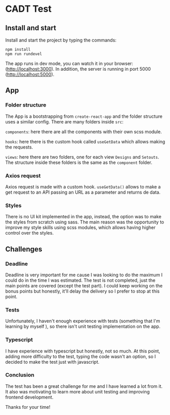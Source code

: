 # CADT Test

## Install and start

Install and start the project by typing the commands:
```
npm install
npm run rundevel
```

The app runs in dev mode, you can watch it in your browser: ([http://localhost:3000](http://localhost:3000/)). In addition, the server is running in port 5000 ([http://localhost:5000](http://localhost:3000/)).

## App

### Folder structure

The App is a bootstrapping from `create-react-app` and the folder structure uses a similar config. There are many folders inside `src`: 

`components`: here there are all the components with their own scss module.

`hooks`: here there is the custom hook called `useGetData` which allows making the requests.

`views`: here there are two folders, one for each view `Designs` and `Setouts`. The structure inside these folders is the same as the `component` folder.

### Axios request

Axios request is made with a custom hook. `useGetData()` allows to make a get request to an API passing an URL as a parameter and returns de data.

### Styles

There is no UI kit implemented in the app, instead, the option was to make the styles from scratch using sass. The main reason was the opportunity to improve my style skills using scss modules, which allows having higher control over the styles.

## Challenges

### Deadline

Deadline is very important for me cause I was looking to do the maximum I could do in the time I was estimated. The test is not completed, just the main points are covered (except the test part). I could keep working on the bonus points but honestly, it'll delay the delivery so I prefer to stop at this point.

### Tests

Unfortunately, I haven't enough experience with tests (something that I'm learning by myself ), so there isn't unit testing implementation on the app.

### Typescript

I have experience with typescript but honestly, not so much. At this point, adding more difficulty to the test, typing the code wasn't an option, so I decided to make the test just with javascript.

### Conclusion

The test has been a great challenge for me and I have learned a lot from it. It also was motivating to learn more about unit testing and improving frontend development.

Thanks for your time!

